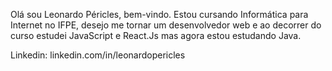 Olá sou Leonardo Péricles, bem-vindo.
Estou cursando Informática para Internet no IFPE, desejo me tornar um desenvolvedor web e ao decorrer 
do curso estudei JavaScript e React.Js mas agora estou estudando Java.

Linkedin:  linkedin.com/in/leonardopericles
